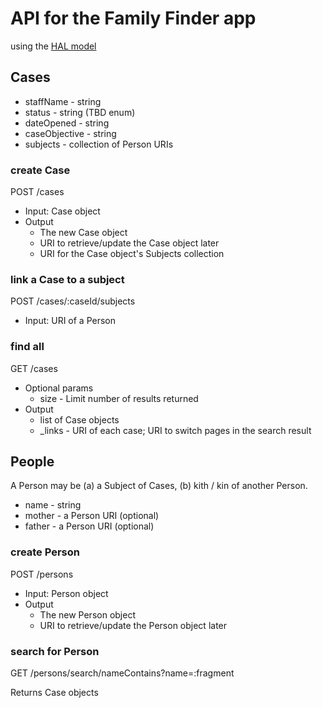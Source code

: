 # API for the Family Finder app
 
using the [HAL model](http://stateless.co/hal_specification.html)


## Cases

* staffName - string
* status    - string (TBD enum)
* dateOpened - string
* caseObjective - string
* subjects      - collection of Person URIs

### create Case

POST /cases

* Input: Case object
* Output
   * The new Case object
   * URI to retrieve/update the Case object later
   * URI for the Case object's Subjects collection

### link a Case to a subject

POST /cases/:caseId/subjects

* Input: URI of a Person

### find all

GET /cases

* Optional params
  * size - Limit number of results returned
* Output
  * list of Case objects
  * _links - URI of each case; URI to switch pages in the search result


## People

A Person may be (a) a Subject of Cases, (b) kith / kin of another Person.

* name  - string
* mother - a Person URI (optional)
* father - a Person URI (optional)


### create Person

POST /persons

* Input: Person object
* Output
   * The new Person object
   * URI to retrieve/update the Person object later


### search for Person

GET /persons/search/nameContains?name=:fragment

Returns Case objects
